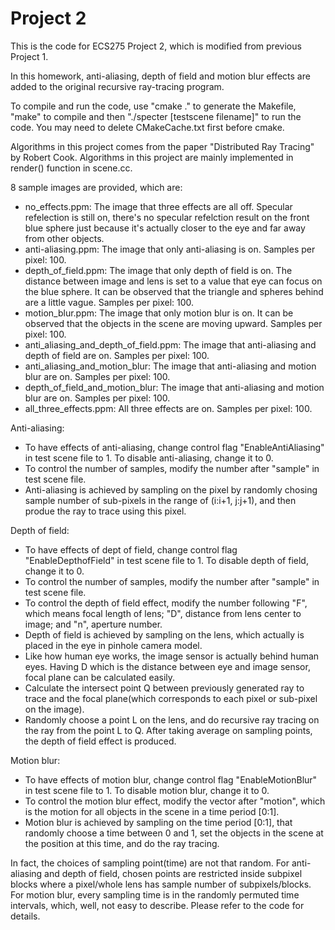 # Project 2

This is the code for ECS275 Project 2, which is modified from previous Project 1.

In this homework, anti-aliasing, depth of field and motion blur effects are added to the original recursive ray-tracing program.

To compile and run the code, use "cmake ." to generate the Makefile, "make" to compile and then "./specter [testscene filename]" to run the code. You may need to delete CMakeCache.txt first before cmake.

Algorithms in this project comes from the paper "Distributed Ray Tracing" by Robert Cook. Algorithms in this project are mainly implemented in render() function in scene.cc.

8 sample images are provided, which are:
- no_effects.ppm: The image that three effects are all off. Specular refelection is still on, there's no specular refelction result on the front blue sphere just because it's actually closer to the eye and far away from other objects.
- anti-aliasing.ppm: The image that only anti-aliasing is on. Samples per pixel: 100.
- depth_of_field.ppm: The image that only depth of field is on. The distance between image and lens is set to a value that eye can focus on the blue sphere. It can be observed that the triangle and spheres behind are a little vague. Samples per pixel: 100.
- motion_blur.ppm: The image that only motion blur is on. It can be observed that the objects in the scene are moving upward. Samples per pixel: 100.
- anti_aliasing_and_depth_of_field.ppm: The image that anti-aliasing and depth of field are on. Samples per pixel: 100.
- anti_aliasing_and_motion_blur: The image that anti-aliasing and motion blur are on. Samples per pixel: 100.
- depth_of_field_and_motion_blur: The image that anti-aliasing and motion blur are on. Samples per pixel: 100.
- all_three_effects.ppm: All three effects are on. Samples per pixel: 100.


Anti-aliasing:
- To have effects of anti-aliasing, change control flag "EnableAntiAliasing" in test scene file to 1. To disable anti-aliasing, change it to 0.
- To control the number of samples, modify the number after "sample" in test scene file.
- Anti-aliasing is achieved by sampling on the pixel by randomly chosing sample number of sub-pixels in the range of (i:i+1, j:j+1), and then produe the ray to trace using this pixel.

Depth of field:
- To have effects of dept of field, change control flag "EnableDepthofField" in test scene file to 1. To disable depth of field, change it to 0.
- To control the number of samples, modify the number after "sample" in test scene file.
- To control the depth of field effect, modify the number following "F", which means focal length of lens; "D", distance from lens center to image; and "n", aperture number.
- Depth of field is achieved by sampling on the lens, which actually is placed in the eye in pinhole camera model.
- Like how human eye works, the image sensor is actually behind human eyes. Having D which is the distance between eye and image sensor, focal plane can be calculated easily.
- Calculate the intersect point Q between previously generated ray to trace and the focal plane(which corresponds to each pixel or sub-pixel on the image).
- Randomly choose a point L on the lens, and do recursive ray tracing on the ray from the point L to Q. After taking average on sampling points, the depth of field effect is produced.

Motion blur:
- To have effects of motion blur, change control flag "EnableMotionBlur" in test scene file to 1. To disable motion blur, change it to 0.
- To control the motion blur effect, modify the vector after "motion", which is the motion for all objects in the scene in a time period [0:1].
- Motion blur is achieved by sampling on the time period [0:1], that randomly choose a time between 0 and 1, set the objects in the scene at the position at this time, and do the ray tracing.

In fact, the choices of sampling point(time) are not that random. For anti-aliasing and depth of field, chosen points are restricted inside subpixel blocks where a pixel/whole lens has sample number of subpixels/blocks. For motion blur, every sampling time is in the randomly permuted time intervals, which, well, not easy to describe. Please refer to the code for details.
